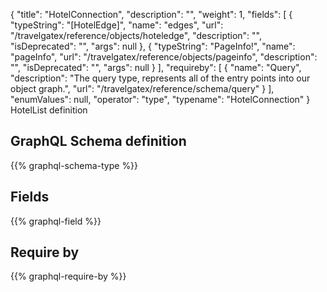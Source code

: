 {
  "title": "HotelConnection",
  "description": "",
  "weight": 1,
  "fields": [
    {
      "typeString": "[HotelEdge]",
      "name": "edges",
      "url": "/travelgatex/reference/objects/hoteledge",
      "description": "",
      "isDeprecated": "",
      "args": null
    },
    {
      "typeString": "PageInfo!",
      "name": "pageInfo",
      "url": "/travelgatex/reference/objects/pageinfo",
      "description": "",
      "isDeprecated": "",
      "args": null
    }
  ],
  "requireby": [
    {
      "name": "Query",
      "description": "The query type, represents all of the entry points into our object graph.",
      "url": "/travelgatex/reference/schema/query"
    }
  ],
  "enumValues": null,
  "operator": "type",
  "typename": "HotelConnection"
}
HotelList definition
## GraphQL Schema definition

{{% graphql-schema-type %}}

## Fields

{{% graphql-field %}}

## Require by

{{% graphql-require-by %}}
